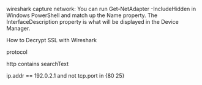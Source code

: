 wireshark
capture network:
You can run Get-NetAdapter -IncludeHidden in Windows PowerShell and match up the Name property. The InterfaceDescription property is what will be displayed in the Device Manager.

How to Decrypt SSL with Wireshark

protocol

http contains searchText

ip.addr == 192.0.2.1 and not tcp.port in {80 25}